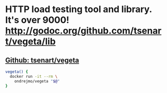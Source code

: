 # HTTP load testing tool and library. It's over 9000! http://godoc.org/github.com/tsenart/vegeta/lib
## [Github: tsenart/vegeta](https://github.com/tsenart/vegeta)
```bash
vegeta() {  
  docker run -it --rm \  
    ondrejmo/vegeta "$@"  
}  
```
